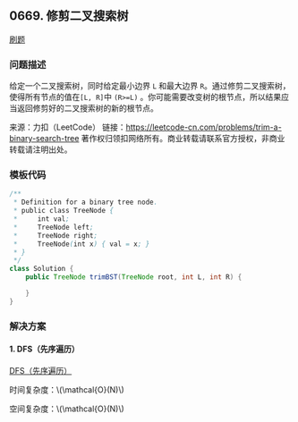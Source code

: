 <script src="https://cdn.bootcss.com/mathjax/2.7.7/MathJax.js?config=TeX-AMS-MML_HTMLorMML"></script>

## 0669. 修剪二叉搜索树

[刷题](qu0669/solu/Solution.java)

### 问题描述

给定一个二叉搜索树，同时给定最小边界 `L` 和最大边界 `R`。通过修剪二叉搜索树，使得所有节点的值在`[L, R]`中 `(R>=L)` 。你可能需要改变树的根节点，所以结果应当返回修剪好的二叉搜索树的新的根节点。

来源：力扣（LeetCode）
链接：https://leetcode-cn.com/problems/trim-a-binary-search-tree
著作权归领扣网络所有。商业转载请联系官方授权，非商业转载请注明出处。

### 模板代码

``` java
/**
 * Definition for a binary tree node.
 * public class TreeNode {
 *     int val;
 *     TreeNode left;
 *     TreeNode right;
 *     TreeNode(int x) { val = x; }
 * }
 */
class Solution {
    public TreeNode trimBST(TreeNode root, int L, int R) {

    }
}
```

### 解决方案

#### 1. DFS（先序遍历）

[DFS（先序遍历）](qu0669/solu1/Solution.java)

时间复杂度：\\(\mathcal{O}(N)\\)

空间复杂度：\\(\mathcal{O}(N)\\)
